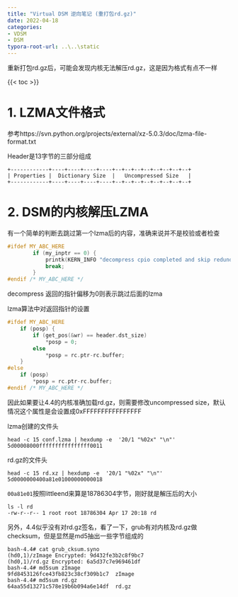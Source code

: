 ```yaml
---
title: "Virtual DSM 逆向笔记 (重打包rd.gz)"
date: 2022-04-18
categories:
- VDSM
- DSM
typora-root-url: ..\..\static
---
```




重新打包rd.gz后，可能会发现内核无法解压rd.gz，这是因为格式有点不一样

<!--more-->



{{< toc >}}



# 1. LZMA文件格式

参考https://svn.python.org/projects/external/xz-5.0.3/doc/lzma-file-format.txt

Header是13字节的三部分组成

```
+------------+----+----+----+----+--+--+--+--+--+--+--+--+
| Properties |  Dictionary Size  |   Uncompressed Size   |
+------------+----+----+----+----+--+--+--+--+--+--+--+--+
```





# 2. DSM的内核解压LZMA

有一个简单的判断去跳过第一个lzma后的内容，准确来说并不是校验或者检查

```c
#ifdef MY_ABC_HERE
		if (my_inptr == 0) {
			printk(KERN_INFO "decompress cpio completed and skip redundant lzma\n");
			break;
		}
#endif /* MY_ABC_HERE */
```

decompress 返回的指针偏移为0则表示跳过后面的lzma



lzma算法中对返回指针的设置

```c
#ifdef MY_ABC_HERE
	if (posp) {
		if (get_pos(&wr) == header.dst_size)
			*posp = 0;
		else
			*posp = rc.ptr-rc.buffer;
	}
#else
	if (posp)
		*posp = rc.ptr-rc.buffer;
#endif /* MY_ABC_HERE */
```



因此如果要让4.4的内核准确加载rd.gz，则需要修改uncompressed size，默认情况这个属性是会设置成0xFFFFFFFFFFFFFFFF



lzma创建的文件头

```shell
head -c 15 conf.lzma | hexdump -e  '20/1 "%02x" "\n"'
5d00008000ffffffffffffffff0011
```



rd.gz的文件头

```shell
head -c 15 rd.xz | hexdump -e  '20/1 "%02x" "\n"'
5d0000000400a81e01000000000018
```

`00a81e01`按照littleend来算是18786304字节，刚好就是解压后的大小

```shell
ls -l rd
-rw-r--r-- 1 root root 18786304 Apr 17 20:18 rd
```



另外，4.4似乎没有对rd.gz签名，看了一下，grub有对内核及rd.gz做checksum，但是显然是md5抽出一些字节组成的

```shell
bash-4.4# cat grub_cksum.syno
(hd0,1)/zImage Encrypted: 9d432fe3b2c8f9bc7
(hd0,1)/rd.gz Encrypted: 6a5d37c7e969461df
bash-4.4# md5sum zImage
9fd8453126fce43fb823c38cf309b1c7  zImage
bash-4.4# md5sum rd.gz
64aa55d13271c578e19b6b094a6e14df  rd.gz
```

